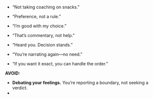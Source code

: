 - “Not taking coaching on snacks.”
    
- “Preference, not a rule.”
    
- “I’m good with my choice.”
    
- “That’s commentary, not help.”
    
- “Heard you. Decision stands.”
    
- “You’re narrating again—no need.”
    
- “If you want it exact, you can handle the order.”


**AVOID:**
- **Debating your feelings.** You’re reporting a boundary, not seeking a verdict.
- 